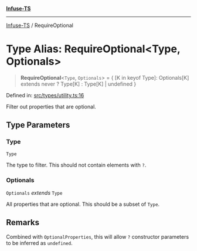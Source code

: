[**Infuse-TS**](../README.md)

***

[Infuse-TS](../README.md) / RequireOptional

# Type Alias: RequireOptional\<Type, Optionals\>

> **RequireOptional**\<`Type`, `Optionals`\> = \{ \[K in keyof Type\]: Optionals\[K\] extends never ? Type\[K\] : Type\[K\] \| undefined \}

Defined in: [src/types/utility.ts:16](https://github.com/D-Kay6/Infuse-TS/blob/2b827980e37dbd9518746d6b95150b5d8563c940/src/types/utility.ts#L16)

Filter out properties that are optional.

## Type Parameters

### Type

`Type`

The type to filter. This should not contain elements with `?`.

### Optionals

`Optionals` *extends* `Type`

All properties that are optional. This should be a subset of `Type`.

## Remarks

Combined with `OptionalProperties`, this will allow `?` constructor parameters to be inferred as `undefined`.
